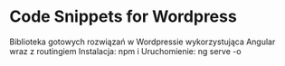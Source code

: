 # Code Snippets for Wordpress

Biblioteka gotowych rozwiązań w Wordpressie wykorzystująca Angular wraz z routingiem
Instalacja: npm i
Uruchomienie: ng serve -o
